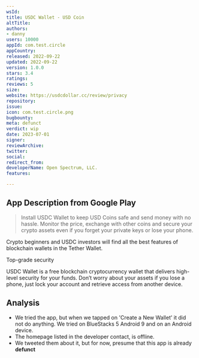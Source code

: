 ```yaml
---
wsId: 
title: USDC Wallet - USD Coin
altTitle: 
authors:
- danny
users: 10000
appId: com.test.circle
appCountry: 
released: 2022-09-22
updated: 2022-09-22
version: 1.0.0
stars: 3.4
ratings: 
reviews: 5
size: 
website: https://usdcdollar.cc/review/privacy
repository: 
issue: 
icon: com.test.circle.png
bugbounty: 
meta: defunct
verdict: wip
date: 2023-07-01
signer: 
reviewArchive: 
twitter: 
social: 
redirect_from: 
developerName: Ореn Sресtrum, LLС.
features: 

---
```


## App Description from Google Play

> Install USDC Wallet to keep USD Coins safe and send money with no hassle. Monitor the price, exchange with other coins and secure your crypto assets even if you forget your private keys or lose your phone.
>
Crypto beginners and USDC investors will find all the best features of blockchain wallets in the Tether Wallet.
>
Top-grade security
>
USDC Wallet is a free blockchain cryptocurrency wallet that delivers high-level security for your funds. Don’t worry about your assets if you lose a phone, just lock your account and retrieve access from another device.

## Analysis

- We tried the app, but when we tapped on 'Create a New Wallet' it did not do anything. We tried on BlueStacks 5 Android 9 and on an Android device.
- The homepage listed in the developer contact, is offline.
- We tweeted them about it, but for now, presume that this app is already **defunct**
